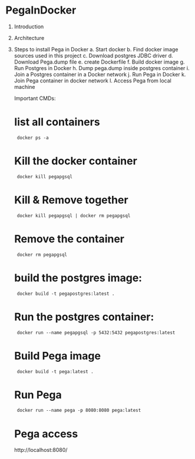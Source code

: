 # PegaInDocker

1. Introduction
2. Architecture
3. Steps to install Pega in Docker
    a. Start docker
    b. Find docker image sources used in this project
    c. Download postgres JDBC driver
    d. Download Pega.dump file
    e. create Dockerfile
    f. Build docker image
    g. Run Postgres in Docker
    h. Dump pega.dump inside postgres container
    i. Join a Postgres container in a Docker network
    j. Run Pega in Docker
    k. Join Pega container in docker network
    l. Access Pega from local machine

    Important CMDs:
    # list all containers
        docker ps -a
    # Kill the docker container
        docker kill pegapgsql
    # Kill & Remove together
        docker kill pegapgsql | docker rm pegapgsql
    # Remove the container
        docker rm pegapgsql
    # build the postgres image:
        docker build -t pegapostgres:latest .
    # Run the postgres container:
        docker run --name pegapgsql -p 5432:5432 pegapostgres:latest
    # Build Pega image
        docker build -t pega:latest .
    # Run Pega
        docker run --name pega -p 8080:8080 pega:latest
    # Pega access
    http://localhost:8080/